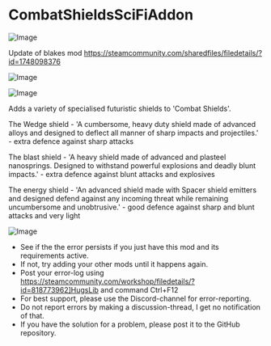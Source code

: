 # CombatShieldsSciFiAddon

![Image](https://i.imgur.com/buuPQel.png)

Update of blakes mod
https://steamcommunity.com/sharedfiles/filedetails/?id=1748098376

![Image](https://i.imgur.com/pufA0kM.png)

	
![Image](https://i.imgur.com/Z4GOv8H.png)


Adds a variety of specialised futuristic shields to 'Combat Shields'.

The Wedge shield - 'A cumbersome, heavy duty shield made of advanced alloys and designed to deflect all manner of sharp impacts and projectiles.' - extra defence against sharp attacks

The blast shield - 'A heavy shield made of advanced and plasteel nanosprings. Designed to withstand powerful explosions and deadly blunt impacts.' - extra defence against blunt attacks and explosives

The energy shield - 'An advanced shield made with Spacer shield emitters and designed defend against any incoming threat while remaining uncumbersome and unobtrusive.' - good defence against sharp and blunt attacks and very light

![Image](https://i.imgur.com/PwoNOj4.png)



-  See if the the error persists if you just have this mod and its requirements active.
-  If not, try adding your other mods until it happens again.
-  Post your error-log using https://steamcommunity.com/workshop/filedetails/?id=818773962]HugsLib and command Ctrl+F12
-  For best support, please use the Discord-channel for error-reporting.
-  Do not report errors by making a discussion-thread, I get no notification of that.
-  If you have the solution for a problem, please post it to the GitHub repository.



